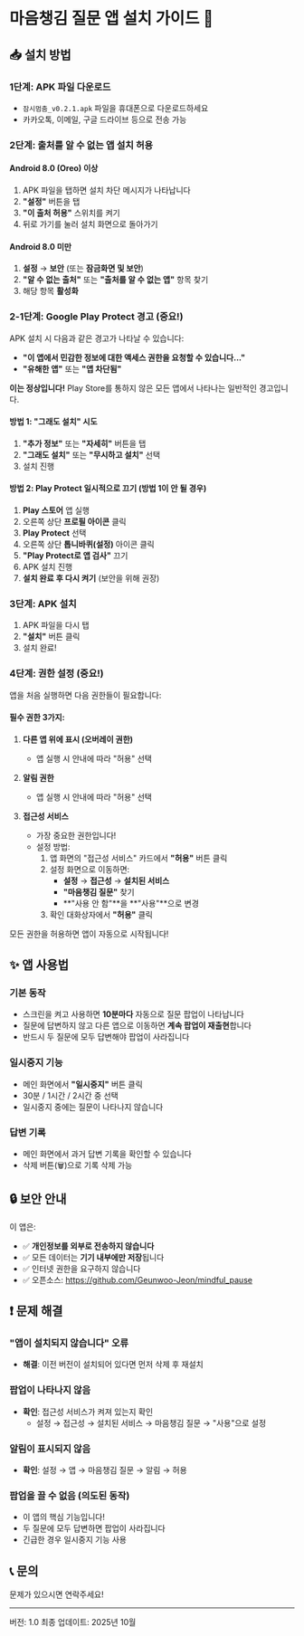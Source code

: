# 마음챙김 질문 앱 설치 가이드 📱

## 📥 설치 방법

### 1단계: APK 파일 다운로드
- `잠시멈춤_v0.2.1.apk` 파일을 휴대폰으로 다운로드하세요
- 카카오톡, 이메일, 구글 드라이브 등으로 전송 가능

### 2단계: 출처를 알 수 없는 앱 설치 허용

#### Android 8.0 (Oreo) 이상
1. APK 파일을 탭하면 설치 차단 메시지가 나타납니다
2. **"설정"** 버튼을 탭
3. **"이 출처 허용"** 스위치를 켜기
4. 뒤로 가기를 눌러 설치 화면으로 돌아가기

#### Android 8.0 미만
1. **설정** → **보안** (또는 **잠금화면 및 보안**)
2. **"알 수 없는 출처"** 또는 **"출처를 알 수 없는 앱"** 항목 찾기
3. 해당 항목 **활성화**

### 2-1단계: Google Play Protect 경고 (중요!)

APK 설치 시 다음과 같은 경고가 나타날 수 있습니다:
- **"이 앱에서 민감한 정보에 대한 액세스 권한을 요청할 수 있습니다..."**
- **"유해한 앱"** 또는 **"앱 차단됨"**

**이는 정상입니다!** Play Store를 통하지 않은 모든 앱에서 나타나는 일반적인 경고입니다.

#### 방법 1: "그래도 설치" 시도
1. **"추가 정보"** 또는 **"자세히"** 버튼을 탭
2. **"그래도 설치"** 또는 **"무시하고 설치"** 선택
3. 설치 진행

#### 방법 2: Play Protect 일시적으로 끄기 (방법 1이 안 될 경우)
1. **Play 스토어** 앱 실행
2. 오른쪽 상단 **프로필 아이콘** 클릭
3. **Play Protect** 선택
4. 오른쪽 상단 **톱니바퀴(설정)** 아이콘 클릭
5. **"Play Protect로 앱 검사"** 끄기
6. APK 설치 진행
7. **설치 완료 후 다시 켜기** (보안을 위해 권장)

### 3단계: APK 설치
1. APK 파일을 다시 탭
2. **"설치"** 버튼 클릭
3. 설치 완료!

### 4단계: 권한 설정 (중요!)
앱을 처음 실행하면 다음 권한들이 필요합니다:

#### 필수 권한 3가지:

1. **다른 앱 위에 표시 (오버레이 권한)**
   - 앱 실행 시 안내에 따라 "허용" 선택

2. **알림 권한**
   - 앱 실행 시 안내에 따라 "허용" 선택

3. **접근성 서비스**
   - 가장 중요한 권한입니다!
   - 설정 방법:
     1. 앱 화면의 "접근성 서비스" 카드에서 **"허용"** 버튼 클릭
     2. 설정 화면으로 이동하면:
        - **설정** → **접근성** → **설치된 서비스**
        - **"마음챙김 질문"** 찾기
        - **"사용 안 함"**을 **"사용"**으로 변경
     3. 확인 대화상자에서 **"허용"** 클릭

모든 권한을 허용하면 앱이 자동으로 시작됩니다!

## ✨ 앱 사용법

### 기본 동작
- 스크린을 켜고 사용하면 **10분마다** 자동으로 질문 팝업이 나타납니다
- 질문에 답변하지 않고 다른 앱으로 이동하면 **계속 팝업이 재출현**합니다
- 반드시 두 질문에 모두 답변해야 팝업이 사라집니다

### 일시중지 기능
- 메인 화면에서 **"일시중지"** 버튼 클릭
- 30분 / 1시간 / 2시간 중 선택
- 일시중지 중에는 질문이 나타나지 않습니다

### 답변 기록
- 메인 화면에서 과거 답변 기록을 확인할 수 있습니다
- 삭제 버튼(🗑️)으로 기록 삭제 가능

## 🔒 보안 안내

이 앱은:
- ✅ **개인정보를 외부로 전송하지 않습니다**
- ✅ 모든 데이터는 **기기 내부에만 저장**됩니다
- ✅ 인터넷 권한을 요구하지 않습니다
- ✅ 오픈소스: https://github.com/Geunwoo-Jeon/mindful_pause

## ❗ 문제 해결

### "앱이 설치되지 않습니다" 오류
- **해결**: 이전 버전이 설치되어 있다면 먼저 삭제 후 재설치

### 팝업이 나타나지 않음
- **확인**: 접근성 서비스가 켜져 있는지 확인
  - 설정 → 접근성 → 설치된 서비스 → 마음챙김 질문 → "사용"으로 설정

### 알림이 표시되지 않음
- **확인**: 설정 → 앱 → 마음챙김 질문 → 알림 → 허용

### 팝업을 끌 수 없음 (의도된 동작)
- 이 앱의 핵심 기능입니다!
- 두 질문에 모두 답변하면 팝업이 사라집니다
- 긴급한 경우 일시중지 기능 사용

## 📞 문의
문제가 있으시면 연락주세요!

---
버전: 1.0
최종 업데이트: 2025년 10월
